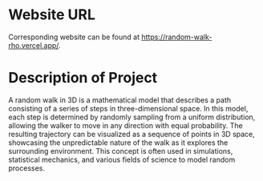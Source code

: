 # Website URL
Corresponding website can be found at https://random-walk-rho.vercel.app/.

# Description of Project

A random walk in 3D is a mathematical model that describes a path consisting of a series of steps in three-dimensional space. In this model, each step is determined by randomly sampling from a uniform distribution, allowing the walker to move in any direction with equal probability. The resulting trajectory can be visualized as a sequence of points in 3D space, showcasing the unpredictable nature of the walk as it explores the surrounding environment. This concept is often used in simulations, statistical mechanics, and various fields of science to model random processes.